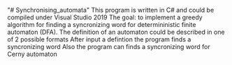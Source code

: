 "# Synchronising_automata" 
This program is written in C# and could be compiled under Visual Studio 2019
The goal: to implement a greedy algorithm for finding a syncronizing word for 
 determininistic finite automaton (DFA).
 The definition of an automaton could be described in one of 2 possible formats
 After input a defintion the program finds a syncronizing word
 Also the program can finds a syncronizing word for Cerny automaton
